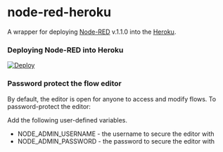 node-red-heroku
================

A wrapper for deploying [Node-RED](http://nodered.org) v.1.1.0 into the [Heroku](https://www.heroku.com).

### Deploying Node-RED into Heroku

[![Deploy](https://www.herokucdn.com/deploy/button.png)](https://heroku.com/deploy?template=https://github.com/samuelalvesg/node-red-heroku)

### Password protect the flow editor

By default, the editor is open for anyone to access and modify flows. To password-protect the editor:

Add the following user-defined variables.

* NODE_ADMIN_USERNAME - the username to secure the editor with
* NODE_ADMIN_PASSWORD - the password to secure the editor with